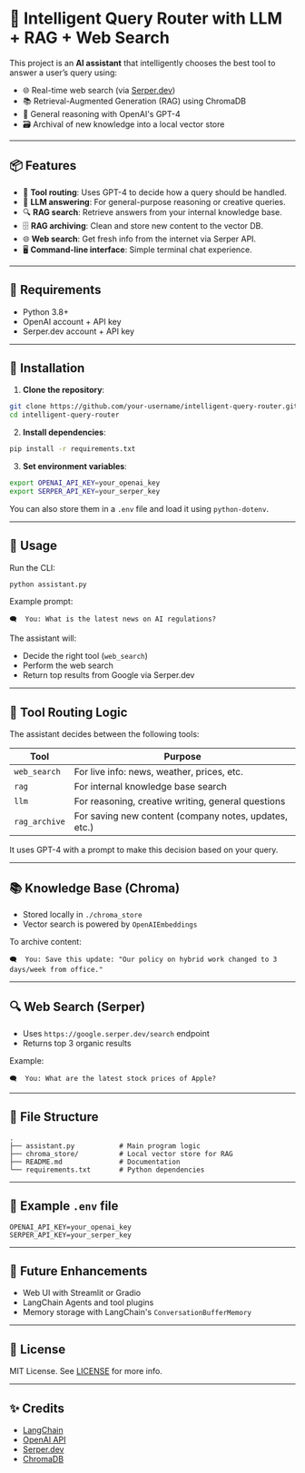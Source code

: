 
# 🧠 Intelligent Query Router with LLM + RAG + Web Search

This project is an **AI assistant** that intelligently chooses the best tool to answer a user’s query using:

- 🌐 Real-time web search (via [Serper.dev](https://serper.dev/))
- 📚 Retrieval-Augmented Generation (RAG) using ChromaDB
- 🤖 General reasoning with OpenAI's GPT-4
- 🗃️ Archival of new knowledge into a local vector store

---

## 📦 Features

- 🔀 **Tool routing**: Uses GPT-4 to decide how a query should be handled.
- 🧠 **LLM answering**: For general-purpose reasoning or creative queries.
- 🔍 **RAG search**: Retrieve answers from your internal knowledge base.
- 🗄️ **RAG archiving**: Clean and store new content to the vector DB.
- 🌐 **Web search**: Get fresh info from the internet via Serper API.
- 🖥️ **Command-line interface**: Simple terminal chat experience.

---

## 🧰 Requirements

- Python 3.8+
- OpenAI account + API key
- Serper.dev account + API key

---

## 🧪 Installation

1. **Clone the repository**:

```bash
git clone https://github.com/your-username/intelligent-query-router.git
cd intelligent-query-router
```

2. **Install dependencies**:

```bash
pip install -r requirements.txt
```

3. **Set environment variables**:

```bash
export OPENAI_API_KEY=your_openai_key
export SERPER_API_KEY=your_serper_key
```

You can also store them in a `.env` file and load it using `python-dotenv`.

---

## 🚀 Usage

Run the CLI:

```bash
python assistant.py
```

Example prompt:

```text
🗨️  You: What is the latest news on AI regulations?
```

The assistant will:

- Decide the right tool (`web_search`)
- Perform the web search
- Return top results from Google via Serper.dev

---

## 🧠 Tool Routing Logic

The assistant decides between the following tools:

| Tool          | Purpose                                                     |
|---------------|-------------------------------------------------------------|
| `web_search`  | For live info: news, weather, prices, etc.                 |
| `rag`         | For internal knowledge base search                         |
| `llm`         | For reasoning, creative writing, general questions         |
| `rag_archive` | For saving new content (company notes, updates, etc.)      |

It uses GPT-4 with a prompt to make this decision based on your query.

---

## 📚 Knowledge Base (Chroma)

- Stored locally in `./chroma_store`
- Vector search is powered by `OpenAIEmbeddings`

To archive content:

```text
🗨️  You: Save this update: "Our policy on hybrid work changed to 3 days/week from office."
```

---

## 🔍 Web Search (Serper)

- Uses `https://google.serper.dev/search` endpoint
- Returns top 3 organic results

Example:

```text
🗨️  You: What are the latest stock prices of Apple?
```

---

## 🧾 File Structure

```
.
├── assistant.py           # Main program logic
├── chroma_store/          # Local vector store for RAG
├── README.md              # Documentation
└── requirements.txt       # Python dependencies
```

---

## 📄 Example `.env` file

```env
OPENAI_API_KEY=your_openai_key
SERPER_API_KEY=your_serper_key
```

---

## 🧩 Future Enhancements

- Web UI with Streamlit or Gradio
- LangChain Agents and tool plugins
- Memory storage with LangChain's `ConversationBufferMemory`

---

## 📝 License

MIT License. See [LICENSE](LICENSE) for more info.

---

## ✨ Credits

- [LangChain](https://www.langchain.com/)
- [OpenAI API](https://platform.openai.com/)
- [Serper.dev](https://serper.dev/)
- [ChromaDB](https://www.trychroma.com/)
